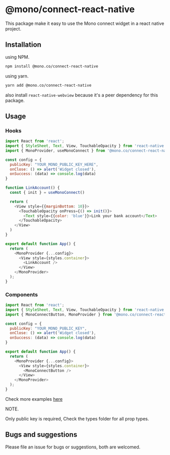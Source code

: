 # @mono/connect-react-native

This package make it easy to use the Mono connect widget in a react native project.

## Installation
using NPM.

```bash
npm install @mono.co/connect-react-native
```

using yarn.

```bash
yarn add @mono.co/connect-react-native
```
also install ```react-native-webview``` because it's a peer dependency for this package.

## Usage

### Hooks
```js
import React from 'react';
import { StyleSheet, Text, View, TouchableOpacity } from 'react-native';
import { MonoProvider, useMonoConnect } from '@mono.co/connect-react-native';

const config = {
  publicKey: "YOUR_MONO_PUBLIC_KEY_HERE",
  onClose: () => alert('Widget closed'),
  onSuccess: (data) => console.log(data)
}

function LinkAccount() {
  const { init } = useMonoConnect()

  return (
    <View style={{marginBottom: 10}}>
      <TouchableOpacity onPress={() => init()}>
        <Text style={{color: 'blue'}}>Link your bank account</Text>
      </TouchableOpacity>
    </View>
  )
}

export default function App() {
  return (
    <MonoProvider {...config}>
      <View style={styles.container}>
        <LinkAccount />
      </View>
    </MonoProvider>
  );
}
```

### Components

```js
import React from 'react';
import { StyleSheet, Text, View, TouchableOpacity } from 'react-native';
import { MonoConnectButton, MonoProvider } from '@mono.co/connect-react-native';

const config = {
  publicKey: "YOUR_MONO_PUBLIC_KEY",
  onClose: () => alert('Widget closed'),
  onSuccess: (data) => console.log(data)
}

export default function App() {
  return (
    <MonoProvider {...config}>
      <View style={styles.container}>        
        <MonoConnectButton />
      </View>
    </MonoProvider>
  );
}
```

Check more examples [here](/examples/src)

NOTE.

Only public key is required, Check the types folder for all prop types.

## Bugs and suggestions

Please file an issue for bugs or suggestions, both are welcomed.



